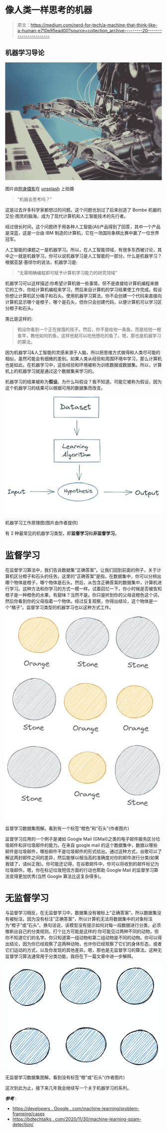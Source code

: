 # 像人类一样思考的机器

> 原文：<https://medium.com/nerd-for-tech/a-machine-that-think-like-a-human-e710e95ead00?source=collection_archive---------20----------------------->

## 机器学习导论

![](img/0ed3a27757527f34bd41b5089bf2ca65.png)

图片由[附身摄影](https://unsplash.com/photos/U3sOwViXhkY)在 [unsplash](https://unsplash.com) 上拍摄

> “机器会思考吗？”

这是过去许多科学家都想过的问题。这个问题也划过了后来创造了 Bombe 机器的艾伦·图灵的脑海，成为了现代计算机和人工智能技术的先行者。

经过很长时间，这个问题终于用各种人工智能(AI)产品得到了回答，其中一个产品是深蓝，这是一台由 IBM 制造的计算机，它在一场国际象棋比赛中赢了一位世界冠军。

人工智能的课题之一是机器学习。所以，在人工智能领域，有很多东西被讨论，其中之一就是机器学习。你可以说机器学习是人工智能的一部分。什么是机器学习？根据亚瑟·塞缪尔的说法，机器学习是:

> “无需明确编程即可赋予计算机学习能力的研究领域”

机器学习可以这样描述:你希望计算机做一些事情，但不是直接给计算机编程来做它的工作，你给计算机编程来学习，然后来自计算机的学习结果使工作完成。假设你想让计算机区分橘子和石头。使用机器学习算法，你不会创建一个代码来直接向计算机显示哪个是橙子，哪个是石头，但你只会创建代码，以便计算机可以学习区分橙子和石头。

类比是这样的:

> 假设你看到一个正在挨饿的孩子。然后，你不是给他一条鱼，而是给他一根鱼竿，教他如何钓鱼，这样他就可以吃他想吃的鱼了。嗯，那也是机器学习的算法。

因为机器学习&人工智能的灵感来源于人脑，所以把思维方式做得和人类尽可能的相似，虽然可能会有细微的差别。如果人类从经验和周围环境中学习，那么计算机也是如此。在机器学习中，这些经验和环境被称为训练数据或数据集。所以，计算机上的机器学习就是通过这个数据集来学习的。

机器学习的结果被称为**假设**。为什么叫假设？我不知道。可能它被称为假设，因为这个机器学习的结果可以根据可用的数据集而改变。

![](img/90d58f5615d968b108ea41ada1e0b431.png)

机器学习工作原理图(图片由作者提供)

有 2 种最常见的机器学习类型，即**监督学习**和**非监督学习**。

# 监督学习

在监督学习算法中，我们告诉数据集“正确答案”。让我们回到前面的例子，关于计算机区分橙子和石头的任务。这里的“正确答案”是指，在数据集中，你可以分辨出哪个物体是橙子，哪个物体是石头。然后，从包含正确答案的数据集中，计算机进行学习。这种方法和你学习的方式一模一样。试着回忆一下，你小时候是否被告知橙子是一种橙色的水果，有甜味？当然不是。你只是听到你的父母说橙色这个词，然后你看到你的父母指着一个物体。经过反复观察，你得出结论，这个物体是一个“橘子”。监督学习类型的机器学习也以这种方式工作。

![](img/1bd737e516b305262de6a5a6f772e55e.png)

监督学习数据集图解。看到有一个标签“橙色”和“石头”(作者图片)

监督学习应用的一个例子是诸如 Google Mail (GMail)之类的电子邮件服务区分垃圾邮件和非垃圾邮件的能力。在来自 google mail 的这个数据集中，数据以哪些邮件是垃圾邮件，哪些邮件不是垃圾邮件的形式给出。通过这种方式，谷歌可以了解这两封邮件之间的差异，然后能够以相当高的准确度对你的邮件进行分类(如果我错了，请纠正我)。你可能还记得，在谷歌邮件中，你可以将收到的邮件标记为垃圾邮件。嗯，你在标记垃圾短信方面的行动也帮助 Google Mail 的监督学习算法变得更加优秀(当然 Google 算法比这复杂得多)。

# 无监督学习

与监督学习相反，在无监督学习中，数据集没有被标上“正确答案”。所以数据集没有被标注。因为没有标注“正确答案”，所以计算机无法将数据集中的对象标注为“橙子”或“石头”。换句话说，该模型没有提示如何对每一段数据进行分类，必须推断出自己的分类规则。打个比方可能是这样的:你可能见过两种不同的动物，但你不知道它们的名字。你只知道第一组动物和第二组动物是不同的动物。你可以得出结论，因为你已经观察了这两种动物，也许你已经观察了它们的身体形态，或者它们运动的方式，以及你发现的其他差异。嗯，那也是无监督学习的算法。这种无监督学习算法通常用于分类功能，我将在下一篇文章中进一步解释。

![](img/d2149bda53e91eaa40fab991ef105a16.png)

无监督学习数据集图解。看到没有标签“橙”或“石头”(作者图片)

这次到此为止，接下来几年我会继续写一个关于机器学习的系列。

***参考*** :

*   [https://developers . Google . com/machine-learning/problem-frameing/cases](https://developers.google.com/machine-learning/problem-framing/cases)
*   [https://bdtechtalks . com/2020/11/30/machine-learning-spam-detection/](https://bdtechtalks.com/2020/11/30/machine-learning-spam-detection/)